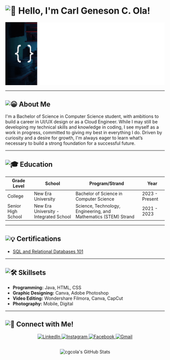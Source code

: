 <h1>
    <img src="https://fonts.gstatic.com/s/e/notoemoji/latest/1f44b_1f3fb/512.gif" alt="👋" width="32" height="32">
    Hello, I'm Carl Geneson C. Ola!
</h1>

<p>
    <img src="https://github.com/cgcola/cgcola/raw/46a6fe7ce3873ffc5ac8dce41081b4cb54edaddd/Coding_Designing.gif" alt="Coding Animation" />
</p>

<hr />

<h2>
    <img src="https://fonts.gstatic.com/s/e/notoemoji/latest/1f600/512.gif" alt="😀" width="25" height="25">
    About Me
</h2>
<p>
    I'm a Bachelor of Science in Computer Science student, with ambitions to build a career in UI/UX design or as a Cloud Engineer. While I may still be developing my technical skills and knowledge in coding, I see myself as a work in progress, committed to giving my best in everything I do. Driven by curiosity and a desire for growth, I'm always eager to learn what’s necessary to build a strong foundation for a successful future.
</p>

<hr />

<h2>
    <img src="https://fonts.gstatic.com/s/e/notoemoji/latest/1f393/512.gif" alt="🎓" width="25" height="25">
    Education
</h2>

<table>
    <thead>
        <tr>
            <th>Grade Level</th>
            <th>School</th>
            <th>Program/Strand</th>
            <th>Year</th>
        </tr>
    </thead>
    <tbody>
        <tr>
            <td>College</td>
            <td>New Era University</td>
            <td>Bachelor of Science in Computer Science</td>
            <td>2023 - Present</td>
        </tr>
      <tr>
            <td>Senior High School</td>
            <td>New Era University - Integrated School</td>
            <td>Science, Technology, Engineering, and Mathematics (STEM) Strand</td>
            <td>2021 - 2023</td>
        </tr>
    </tbody>
</table>

<hr />

<h2>
    <img src="https://fonts.gstatic.com/s/e/notoemoji/latest/1f4a1/512.gif" alt="💡" width="25" height="25" style="vertical-align: middle;">
    Certifications
</h2>
<ul>
    <li>
        <a href="https://courses.cognitiveclass.ai/certificates/8ab40c1c3b5240c29f8f73d9f539ae2f#" target="_blank">
            SQL and Relational Databases 101
        </a>
    </li>
</ul>

<hr />

<h2>
    <img src="https://fonts.gstatic.com/s/e/notoemoji/latest/2699_fe0f/512.gif" alt="🛠️" width="25" height="25">
    Skillsets
</h2>
<ul>
    <li>
        <strong>Programming:</strong> Java, HTML, CSS
    </li>
    <li>
        <strong>Graphic Designing:</strong> Canva, Adobe Photoshop
    </li>
    <li>
        <strong>Video Editing:</strong> Wondershare Filmora, Canva, CapCut
    </li>
    <li>
        <strong>Photography:</strong> Mobile, Digital
    </li>
</ul>

<hr />
<h2>
    <img src="https://fonts.gstatic.com/s/e/notoemoji/latest/1f514/512.gif" alt="🔔" width="25" height="25">
    Connect with Me!
</h2>
<div align="center">
    <a href="https://www.linkedin.com/in/carl-geneson-ola-70aa10302" target="_blank">
        <img src="https://upload.wikimedia.org/wikipedia/commons/e/e9/Linkedin_icon.svg" alt="LinkedIn" width="40" height="40">
    </a>
    <a href="https://www.instagram.com/ctrl_shift_go/" target="_blank">
        <img src="https://upload.wikimedia.org/wikipedia/commons/a/a5/Instagram_icon.png" alt="Instagram" width="40" height="40">
    </a>
    <a href="https://www.facebook.com/carl.ola.182/" target="_blank">
        <img src="https://upload.wikimedia.org/wikipedia/commons/5/51/Facebook_f_logo_%282019%29.svg" alt="Facebook" width="40" height="40">
    </a>
    <a href="mailto:ocarlgeneson@gmail.com">
        <img src="https://mailmeteor.com/logos/assets/PNG/Gmail_Logo_256px.png" alt="Gmail" width="45" height="40">
    </a>
</div>

<br>

<p align="center">
    <img src="https://github-readme-stats.vercel.app/api?username=cgcola&theme=dark&show_icons=true" alt="cgcola's GitHub Stats" />
</p>
